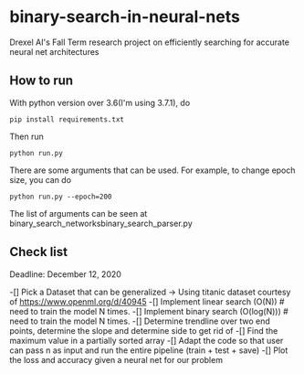 # binary-search-in-neural-nets

Drexel AI's Fall Term research project on efficiently searching for accurate neural net architectures
## How to run

With python version over 3.6(I'm using 3.7.1), do
```
pip install requirements.txt
```
Then run
```
python run.py
```
There are some arguments that can be used. For example, to change epoch size, you can do
```
python run.py --epoch=200
```
The list of arguments can be seen at binary_search_networksbinary_search_parser.py

## Check list

Deadline: December 12, 2020

-[] Pick a Dataset that can be generalized -> Using titanic dataset courtesy of https://www.openml.org/d/40945
-[] Implement linear search (O(N)) # need to train the model N times. 
-[] Implement binary search (O(log(N))) # need to train the model N times. 
-[] Determine trendline over two end points, determine the slope and determine side to get rid of
-[] Find the maximum value in a partially sorted array
-[] Adapt the code so that user can pass n as input and run the entire pipeline (train + test + save)
-[] Plot the loss and accuracy given a neural net for our problem 

